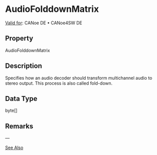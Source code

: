 # AudioFolddownMatrix

[Valid for](../../../Shared/FeatureAvailability.md):  CANoe DE • CANoe4SW DE

## Property

AudioFolddownMatrix

## Description

Specifies how an audio decoder should transform multichannel audio to stereo output. This process is also called fold-down.

## Data Type

byte[]

## Remarks

—

[See Also](javascript:void(0);)
